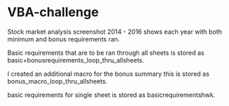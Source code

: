 # VBA-challenge
Stock market analysis 
screenshot 2014 - 2016 shows each year with both minimum and bonus requirements ran. 

Basic requirements that are to be ran through all sheets is stored as basic+bonusrequirements_loop_thru_allsheets.

I created an additional macro for the bonus summary this is stored as bonus_macro_loop_thru_allsheets.

basic requirements for single sheet is stored as basicrequirementshwk.

